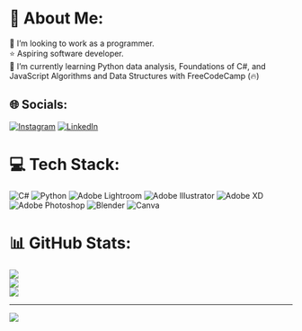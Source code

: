 # 👋 About Me:
💼 I’m looking to work as a programmer.<br>⭐ Aspiring software developer.<br>🌱 I’m currently learning Python data analysis, Foundations of C#, and JavaScript Algorithms and Data Structures with FreeCodeCamp (🔥)


## 🌐 Socials:
[![Instagram](https://img.shields.io/badge/Instagram-%23E4405F.svg?logo=Instagram&logoColor=white)](https://instagram.com/anrph) [![LinkedIn](https://img.shields.io/badge/LinkedIn-%230077B5.svg?logo=linkedin&logoColor=white)](https://linkedin.com/in/alejandronromeo) 

# 💻 Tech Stack:
![C#](https://img.shields.io/badge/c%23-%23239120.svg?style=for-the-badge&logo=csharp&logoColor=white) ![Python](https://img.shields.io/badge/python-3670A0?style=for-the-badge&logo=python&logoColor=ffdd54) ![Adobe Lightroom](https://img.shields.io/badge/Adobe%20Lightroom-31A8FF.svg?style=for-the-badge&logo=Adobe%20Lightroom&logoColor=white) ![Adobe Illustrator](https://img.shields.io/badge/adobe%20illustrator-%23FF9A00.svg?style=for-the-badge&logo=adobe%20illustrator&logoColor=white) ![Adobe XD](https://img.shields.io/badge/Adobe%20XD-470137?style=for-the-badge&logo=Adobe%20XD&logoColor=#FF61F6) ![Adobe Photoshop](https://img.shields.io/badge/adobe%20photoshop-%2331A8FF.svg?style=for-the-badge&logo=adobe%20photoshop&logoColor=white) ![Blender](https://img.shields.io/badge/blender-%23F5792A.svg?style=for-the-badge&logo=blender&logoColor=white) ![Canva](https://img.shields.io/badge/Canva-%2300C4CC.svg?style=for-the-badge&logo=Canva&logoColor=white)
# 📊 GitHub Stats:
![](https://github-readme-stats.vercel.app/api?username=anrph&theme=dark&hide_border=true&include_all_commits=true&count_private=false)<br/>
![](https://github-readme-streak-stats.herokuapp.com/?user=anrph&theme=dark&hide_border=true)<br/>
![](https://github-readme-stats.vercel.app/api/top-langs/?username=anrph&theme=dark&hide_border=true&include_all_commits=true&count_private=false&layout=compact)

---
[![](https://visitcount.itsvg.in/api?id=anrph&icon=0&color=0)](https://visitcount.itsvg.in)

<!-- Proudly created with GPRM ( https://gprm.itsvg.in ) -->
